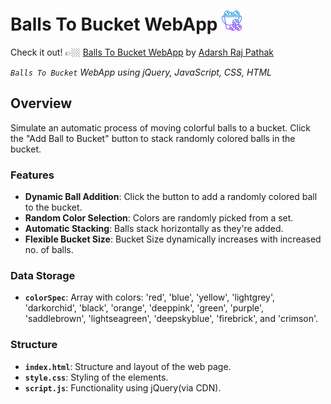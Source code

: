 # Balls To Bucket WebApp <img src="res/bucket.png" alt="bucket" width="32" height="32">

Check it out! 👉🏼 [Balls To Bucket WebApp](https://adarshrajpathak.github.io/BallsToBucket-WebApp/) by [Adarsh Raj Pathak](https://github.com/adarshrajpathak)

_`Balls To Bucket` WebApp using jQuery, JavaScript, CSS, HTML_

## Overview

Simulate an automatic process of moving colorful balls to a bucket. Click the "Add Ball to Bucket" button to stack randomly colored balls in the bucket.

### Features

- **Dynamic Ball Addition**: Click the button to add a randomly colored ball to the bucket.
- **Random Color Selection**: Colors are randomly picked from a set.
- **Automatic Stacking**: Balls stack horizontally as they're added.
- **Flexible Bucket Size**: Bucket Size dynamically increases with increased no. of balls.

### Data Storage

- **`colorSpec`**: Array with colors: 'red', 'blue', 'yellow', 'lightgrey', 'darkorchid', 'black', 'orange', 'deeppink', 'green', 'purple', 'saddlebrown', 'lightseagreen', 'deepskyblue', 'firebrick', and 'crimson'.

### Structure

- **`index.html`**: Structure and layout of the web page.
- **`style.css`**: Styling of the elements.
- **`script.js`**: Functionality using jQuery(via CDN).
